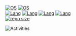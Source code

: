 [![OS](https://img.shields.io/badge/OS-Windows-informational?style=flat&logo=windows&logoColor=white&color=61D9FA&labelColor=20232A)](#)
[![OS](https://img.shields.io/badge/OS-Linux-informational?style=flat&logo=linux&logoColor=white&color=61D9FA&labelColor=20232A)](#)
<br>
[![Lang](https://img.shields.io/badge/Lang-C/CPP-purple.svg)](#)
[![Lang](https://img.shields.io/badge/Lang-Python-blue.svg)](https://www.python.org/)
[![Lang](https://img.shields.io/badge/Lang-PHP-skyblue.svg)](https://php.net)
[![Lang](https://img.shields.io/badge/Lang-JavaScript-yellow.svg)](https://www.python.org/)
<br>
[![repo size](https://img.shields.io/github/repo-size/hunter87ff/college)](#)
<!--Colors
brightgreen
green
red
violet
blue
skyblue
yellow
-->
<!--[![Forks](https://img.shields.io/github/forks/unter87ff/college?style=social)](#)-->
<!--[![Tested on Windows](https://img.shields.io/badge/Tested%20on-Linux-blue.svg)](#)-->

![Activities](https://repobeats.axiom.co/api/embed/acb891f2b10362c987095adbe4f450b3a3252f5b.svg "Repobeats analytics image")
